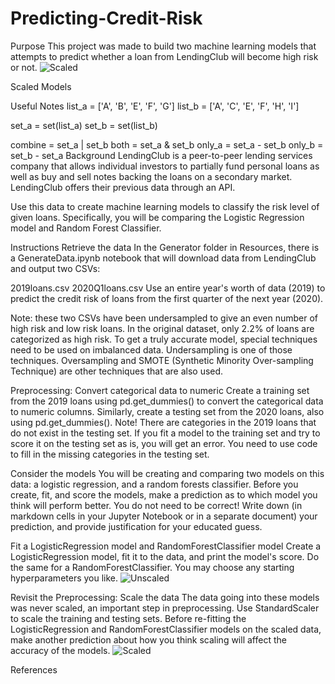 # Predicting-Credit-Risk
Purpose
This project was made to build two machine learning models that attempts to predict whether a loan from LendingClub will become high risk or not.
![Scaled](https://user-images.githubusercontent.com/85588653/139784456-cdb35189-a02b-45bf-96e8-fa39e05d2234.PNG)


Scaled Models

Useful Notes
list_a = ['A', 'B', 'E', 'F', 'G']
list_b = ['A', 'C', 'E', 'F', 'H', 'I']

set_a = set(list_a)
set_b = set(list_b)

combine = set_a | set_b
both = set_a & set_b
only_a = set_a - set_b
only_b = set_b - set_a
Background
LendingClub is a peer-to-peer lending services company that allows individual investors to partially fund personal loans as well as buy and sell notes backing the loans on a secondary market. LendingClub offers their previous data through an API.

Use this data to create machine learning models to classify the risk level of given loans. Specifically, you will be comparing the Logistic Regression model and Random Forest Classifier.

Instructions
Retrieve the data
In the Generator folder in Resources, there is a GenerateData.ipynb notebook that will download data from LendingClub and output two CSVs:

2019loans.csv
2020Q1loans.csv
Use an entire year's worth of data (2019) to predict the credit risk of loans from the first quarter of the next year (2020).

Note: these two CSVs have been undersampled to give an even number of high risk and low risk loans. In the original dataset, only 2.2% of loans are categorized as high risk. To get a truly accurate model, special techniques need to be used on imbalanced data. Undersampling is one of those techniques. Oversampling and SMOTE (Synthetic Minority Over-sampling Technique) are other techniques that are also used.

Preprocessing: Convert categorical data to numeric
Create a training set from the 2019 loans using pd.get_dummies() to convert the categorical data to numeric columns. Similarly, create a testing set from the 2020 loans, also using pd.get_dummies(). Note! There are categories in the 2019 loans that do not exist in the testing set. If you fit a model to the training set and try to score it on the testing set as is, you will get an error. You need to use code to fill in the missing categories in the testing set.

Consider the models
You will be creating and comparing two models on this data: a logistic regression, and a random forests classifier. Before you create, fit, and score the models, make a prediction as to which model you think will perform better. You do not need to be correct! Write down (in markdown cells in your Jupyter Notebook or in a separate document) your prediction, and provide justification for your educated guess.

Fit a LogisticRegression model and RandomForestClassifier model
Create a LogisticRegression model, fit it to the data, and print the model's score. Do the same for a RandomForestClassifier. You may choose any starting hyperparameters you like.
![Unscaled](https://user-images.githubusercontent.com/85588653/139784623-276383f4-cb43-47a6-927a-6e5ee8579a7f.PNG)

Revisit the Preprocessing: Scale the data
The data going into these models was never scaled, an important step in preprocessing. Use StandardScaler to scale the training and testing sets. Before re-fitting the LogisticRegression and RandomForestClassifier models on the scaled data, make another prediction about how you think scaling will affect the accuracy of the models.
![Scaled](https://user-images.githubusercontent.com/85588653/139784705-291c95d6-e18a-46f8-a4b4-8be99f1430f3.PNG)

References
